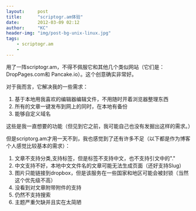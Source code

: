 ```yaml
---
layout:     post
title:      "scriptogr.am体验"
date:       2012-03-09 02:12
author:     "KC"
header-img: "img/post-bg-unix-linux.jpg"
tags:
    - scriptogr.am
    - 
---
```


用了一阵scriptogr.am，不得不佩服它和其他几个类似网站（它们是： DropPages.com和 Pancake.io）。这个创意确实非常好。

对于我而言，它解决我的一些需求：

1. 基于本地用我喜欢的编辑器编辑文件，不用随时开着浏览器整理东西
2. 所有的文章一键发布到网上的同时，在本地有备份
3. 能够自定义域名

这些是我一直想要的功能（但见到它之前，我可能自己也没有发掘出这样的需求。）

但是scriptorg.am才用一天不到，我也感觉到了还有许多不足（以下都是作为博客个人感觉比较基本的需求）：

1. 文章不支持分类,支持标签，但是标签不支持中文，也不支持引文中的"."
2. 中文支持不好，本地中文文件名的文章可能无法生成页面（还好支持Slug）
3. 图片只能链接到dropbox，但是该服务在一些国家和地区可能会被封锁（当然这个优先级不高）
4. 没看到对文章附带附件的支持
5. 仍然不支持搜索
6. 主题严重欠缺并且实在太简陋